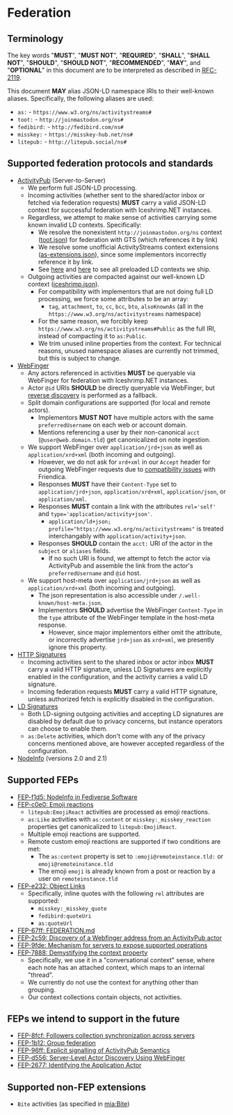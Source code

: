 # Federation

## Terminology

The key words "**MUST**", "**MUST NOT**", "**REQUIRED**", "**SHALL**", "**SHALL NOT**", "**SHOULD**", "**SHOULD NOT**", "**RECOMMENDED**", "**MAY**", and "**OPTIONAL**" in this document are to be interpreted as described in [RFC-2119](https://datatracker.ietf.org/doc/html/rfc2119).

This document **MAY** alias JSON-LD namespace IRIs to their well-known aliases. Specifically, the following aliases are used:
- `as:` - `https://www.w3.org/ns/activitystreams#`
- `toot:` - `http://joinmastodon.org/ns#`
- `fedibird:` - `http://fedibird.com/ns#`
- `misskey:` - `https://misskey-hub.net/ns#`
- `litepub:` - `http://litepub.social/ns#`

## Supported federation protocols and standards

- [ActivityPub](https://www.w3.org/TR/activitypub/) (Server-to-Server)
  - We perform full JSON-LD processing.
  - Incoming activities (whether sent to the shared/actor inbox or fetched via federation requests) **MUST** carry a valid JSON-LD context for successful federation with Iceshrimp.NET instances.
  - Regardless, we attempt to make sense of activities carrying some known invalid LD contexts. Specifically:
    + We resolve the nonexistent `http://joinmastodon.org/ns` context ([toot.json](https://iceshrimp.dev/iceshrimp/Iceshrimp.NET/src/branch/dev/Iceshrimp.Backend/Core/Federation/ActivityStreams/Contexts/toot.json)) for federation with GTS (which references it by link)
    + We resolve some unofficial ActivityStreams context extensions ([as-extensions.json](https://iceshrimp.dev/iceshrimp/Iceshrimp.NET/src/branch/dev/Iceshrimp.Backend/Core/Federation/ActivityStreams/Contexts/as-extensions.json)), since some implementors incorrectly reference it by link.
    + See [here](https://iceshrimp.dev/iceshrimp/Iceshrimp.NET/src/branch/dev/Iceshrimp.Backend/Core/Federation/ActivityStreams/LdHelpers.cs#L16-L24) and [here](https://iceshrimp.dev/iceshrimp/Iceshrimp.NET/src/branch/dev/Iceshrimp.Backend/Core/Federation/ActivityStreams/Contexts) to see all preloaded LD contexts we ship.
  - Outgoing activities are compacted against our well-known LD context ([iceshrimp.json](https://iceshrimp.dev/iceshrimp/Iceshrimp.NET/src/branch/dev/Iceshrimp.Backend/Core/Federation/ActivityStreams/Contexts/iceshrimp.json)).
    + For compatibility with implementors that are not doing full LD processing, we force some attributes to be an array:
      * `tag`, `attachment`, `to`, `cc`, `bcc`, `bto`, `alsoKnownAs` (all in the `https://www.w3.org/ns/activitystreams` namespace)
    + For the same reason, we forcibly keep `https://www.w3.org/ns/activitystreams#Public` as the full IRI, instead of compacting it to `as:Public`.
    + We trim unused inline properties from the context. For technical reasons, unused namespace aliases are currently not trimmed, but this is subject to change.
- [WebFinger](https://webfinger.net/)
  - Any actors referenced in activities **MUST** be queryable via WebFinger for federation with Iceshrimp.NET instances.
  - Actor `@id` URIs **SHOULD** be directly queryable via WebFinger, but [reverse discovery](https://www.w3.org/community/reports/socialcg/CG-FINAL-apwf-20240608/#reverse-discovery) is performed as a fallback.
  - Split domain configurations are supported (for local and remote actors).
    + Implementors **MUST NOT** have multiple actors with the same `preferredUsername` on each web or account domain.
    + Mentions referencing a user by their non-canonical `acct` (`@user@web.domain.tld`) get canonicalized on note ingestion.
  - We support WebFinger over `application/jrd+json` as well as `application/xrd+xml` (both incoming and outgoing).
    + However, we do not ask for `xrd+xml` in our `Accept` header for outgoing WebFinger requests due to [compatibility issues](https://github.com/friendica/friendica/issues/14370) with Friendica.
    + Responses **MUST** have their `Content-Type` set to `application/jrd+json`, `application/xrd+xml`, `application/json`, or `application/xml`.
    + Responses **MUST** contain a link with the attributes `rel='self'` and `type='application/activity+json'`.
        * `application/ld+json; profile="https://www.w3.org/ns/activitystreams"` is treated interchangably with `application/activity+json`.
    + Responses **SHOULD** contain the `acct:` URI of the actor in the `subject` or `aliases` fields.
      * If no such URI is found, we attempt to fetch the actor via ActivityPub and assemble the link from the actor's `preferredUsername` and `@id` host.
  - We support host-meta over `application/jrd+json` as well as `application/xrd+xml` (both incoming and outgoing).
    + The json representation is also accessible under `/.well-known/host-meta.json`.
    + Implementors **SHOULD** advertise the WebFinger `Content-Type` in the `type` attribute of the WebFinger template in the host-meta response.
      * However, since major implementors either omit the attribute, or incorrectly advertise `jrd+json` as `xrd+xml`, we presently ignore this property. 
- [HTTP Signatures](https://datatracker.ietf.org/doc/html/draft-cavage-http-signatures)
  - Incoming activities sent to the shared inbox or actor inbox **MUST** carry a valid HTTP signature, unless LD Signatures are explicitly enabled in the configuration, and the activity carries a valid LD signature.
  - Incoming federation requests **MUST** carry a valid HTTP signature, unless authorized fetch is explicitly disabled in the configuration.
- [LD Signatures](https://web.archive.org/web/20170923124140/https://w3c-dvcg.github.io/ld-signatures/)
  + Both LD-signing outgoing activities and accepting LD signatures are disabled by default due to privacy concerns, but instance operators can choose to enable them.
  + `as:Delete` activities, which don't come with any of the privacy concerns mentioned above, are however accepted regardless of the configuration.
- [NodeInfo](https://nodeinfo.diaspora.software/) (versions 2.0 and 2.1)

## Supported FEPs

- [FEP-f1d5: NodeInfo in Fediverse Software](https://codeberg.org/fediverse/fep/src/branch/main/fep/f1d5/fep-f1d5.md)
- [FEP-c0e0: Emoji reactions](https://codeberg.org/fediverse/fep/src/branch/main/fep/c0e0/fep-c0e0.md)
  + `litepub:EmojiReact` activities are processed as emoji reactions.
  + `as:Like` activities with `as:content` or `misskey:_misskey_reaction` properties get canonicalized to `litepub:EmojiReact`.
  + Multiple emoji reactions are supported.
  + Remote custom emoji reactions are supported if two conditions are met:
    * The `as:content` property is set to `:emoji@remoteinstance.tld:` or `emoji@remoteinstance.tld`
    * The emoji `emoji` is already known from a post or reaction by a user on `remoteinstance.tld`
- [FEP-e232: Object Links](https://codeberg.org/fediverse/fep/src/branch/main/fep/e232/fep-e232.md)
    + Specifically, inline quotes with the following `rel` attributes are supported:
        * `misskey:_misskey_quote`
        * `fedibird:quoteUri`
        * `as:quoteUrl`
- [FEP-67ff: FEDERATION.md](https://codeberg.org/fediverse/fep/src/branch/main/fep/67ff/fep-67ff.md)
- [FEP-2c59: Discovery of a Webfinger address from an ActivityPub actor](https://codeberg.org/fediverse/fep/src/branch/main/fep/2c59/fep-2c59.md)
- [FEP-9fde: Mechanism for servers to expose supported operations](https://codeberg.org/fediverse/fep/src/branch/main/fep/9fde/fep-9fde.md)
- [FEP-7888: Demystifying the context property](https://codeberg.org/fediverse/fep/src/branch/main/fep/7888/fep-7888.md)
    + Specifically, we use it in a "conversational context" sense, where each note has an attached context, which maps to an internal "thread".
    + We currently do not use the context for anything other than grouping.
    + Our context collections contain objects, not activities.

## FEPs we intend to support in the future
- [FEP-8fcf: Followers collection synchronization across servers](https://codeberg.org/fediverse/fep/src/branch/main/fep/8fcf/fep-8fcf.md)
- [FEP-1b12: Group federation](https://codeberg.org/fediverse/fep/src/branch/main/fep/1b12/fep-1b12.md)
- [FEP-96ff: Explicit signalling of ActivityPub Semantics](https://codeberg.org/fediverse/fep/src/branch/main/fep/96ff/fep-96ff.md)
- [FEP-d556: Server-Level Actor Discovery Using WebFinger](https://codeberg.org/fediverse/fep/src/branch/main/fep/d556/fep-d556.md)
- [FEP-2677: Identifying the Application Actor](https://codeberg.org/fediverse/fep/src/branch/main/fep/2677/fep-2677.md)

## Supported non-FEP extensions
- `Bite` activities (as specified in [mia:Bite](https://ns.mia.jetzt/as/#Bite))
